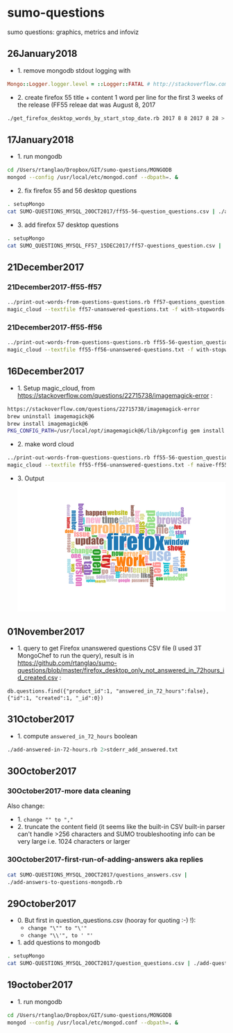 # sumo-questions
sumo questions: graphics, metrics and infoviz

## 26January2018 ##

* 1\. remove mongodb stdout logging with 

```ruby
Mongo::Logger.logger.level = ::Logger::FATAL # http://stackoverflow.com/questions/30292100/how-can-i-disable-mongodb-log-messages-in-console
```

* 2\. create firefox 55 title + content 1 word per line for the first 3 weeks of the release (FF55 releae dat was August 8, 2017

```bash
./get_firefox_desktop_words_by_start_stop_date.rb 2017 8 8 2017 8 28 > ff55.08August2017.28august2017.1st.3weeks.title.content.txt
```

## 17January2018 ##

* 1\. run mongodb

```bash
cd /Users/rtanglao/Dropbox/GIT/sumo-questions/MONGODB
mongod --config /usr/local/etc/mongod.conf --dbpath=. &
```

* 2\. fix firefox 55 and 56 desktop questions 

```bash
. setupMongo
cat SUMO-QUESTIONS_MYSQL_20OCT2017/ff55-56-question_questions.csv | ./add-questions-to-mongodb.rb 
```

* 3\. add firefox 57 desktop questions 

```bash
. setupMongo
cat SUMO_QUESTIONS_MYSQL_FF57_15DEC2017/ff57-questions_question.csv | ./add-questions-to-mongodb.rb 
```

## 21December2017 ##
### 21December2017-ff55-ff57

```bash
../print-out-words-from-questions-questions.rb ff57-questions_question.csv >ff57-unanswered-questions.txt
magic_cloud --textfile ff57-unanswered-questions.txt -f with-stopwords-ff57.jpg
```

### 21December2017-ff55-ff56

```bash
../print-out-words-from-questions-questions.rb ff55-56-question_questions.csv >ff55-ff56-unanswered-questions.txt
magic_cloud --textfile ff55-ff56-unanswered-questions.txt -f with-stopwords-ff55-ff56.jpg
```
## 16December2017 ##
* 1\. Setup magic_cloud, from https://stackoverflow.com/questions/22715738/imagemagick-error :
```bash
https://stackoverflow.com/questions/22715738/imagemagick-error
brew uninstall imagemagick@6 
brew install imagemagick@6 
PKG_CONFIG_PATH=/usr/local/opt/imagemagick@6/lib/pkgconfig gem install rmagick
```

* 2\. make word cloud
```bash
../print-out-words-from-questions-questions.rb ff55-56-question_questions.csv >ff55-ff56-unanswered-questions.txt
magic_cloud --textfile ff55-ff56-unanswered-questions.txt -f naive-ff55-ff56.jpg
```

* 3\. Output
![Naive 55-56 wordcloud](https://raw.githubusercontent.com/rtanglao/sumo-questions/master/SUMO-QUESTIONS_MYSQL_20OCT2017/naive-ff55-ff56.jpg)

## 01November2017

* 1\. query to get Firefox unanswered questions CSV file (I used 3T MongoChef to run the query), result is in https://github.com/rtanglao/sumo-questions/blob/master/firefox_desktop_only_not_answered_in_72hours_id_created.csv :
```mongo
db.questions.find({"product_id":1, "answered_in_72_hours":false}, {"id":1, "created":1, "_id":0})
```
## 31October2017

* 1\. compute ```answered_in_72_hours``` boolean
```bash
./add-answered-in-72-hours.rb 2>stderr_add_answered.txt
```

## 30October2017
### 30October2017-more data cleaning
Also change:
* 1\. ```change "" to ","```
* 2\. truncate the content field (it seems like the built-in CSV built-in parser can't handle >256 characters and SUMO troubleshooting info can be very large i.e. 1024 characters or larger

### 30October2017-first-run-of-adding-answers aka replies
```bash
cat SUMO-QUESTIONS_MYSQL_20OCT2017/questions_answers.csv | 
./add-answers-to-questions-mongodb.rb
```
## 29October2017
* 0\. But first in question_questions.csv (hooray for quoting :-) !):
    * ```change "\"" to "\'"```
    * ```change "\\'", to ' "'```
* 1\. add questions to mongodb

```bash
. setupMongo
cat SUMO-QUESTIONS_MYSQL_20OCT2017/question_questions.csv | ./add-questions-to-mongodb.rb 
```
## 19october2017
* 1\. run mongodb
```bash
cd /Users/rtanglao/Dropbox/GIT/sumo-questions/MONGODB
mongod --config /usr/local/etc/mongod.conf --dbpath=. &
```
